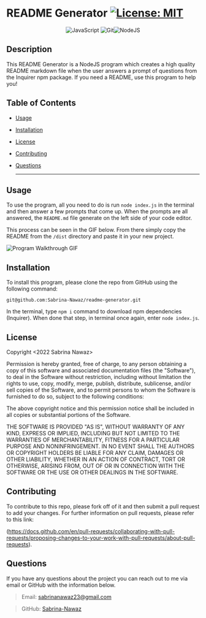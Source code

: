   # README Generator  [![License: MIT](https://img.shields.io/badge/License-MIT-yellow.svg)](https://opensource.org/licenses/MIT)
 
 <div align="center">

  ![JavaScript](https://img.shields.io/badge/javascript-%23323330.svg?style=for-the-badge&logo=javascript&logoColor=%23F7DF1E) ![Git](https://img.shields.io/badge/git-%23F05033.svg?style=for-the-badge&logo=git&logoColor=white)![NodeJS](https://img.shields.io/badge/node.js-6DA55F?style=for-the-badge&logo=node.js&logoColor=white)

</div>

## Description

  This README Generator is a NodeJS program which creates a high quality README markdown file when the user answers a prompt of questions from the Inquirer npm package. If you need a README, use this program to help you! 

## Table of Contents
  * [Usage](#usage)  
  * [Installation](#installation)
  * [License](#license)
  * [Contributing](#contributing)
  * [Questions](#questions)

    ***
## Usage

  To use the program, all you need to do is run `node index.js` in the terminal and then answer a few prompts that come up. When the prompts are all answered, the `README.md` file generate on the left side of your code editor. 
  
  This process can be seen in the GIF below. From there simply copy the README from the `/dist` directory and paste it in your new project. 

  ![Program Walkthrough GIF](https://github.com/Thenlie/readme-generator/blob/main/assets/videos/video-walkthrough2.gif) 

## Installation

  To install this program, please clone the repo from GitHub using the following command: 
  
  ```
  git@github.com:Sabrina-Nawaz/readme-generator.git
  ```
  
  In the terminal, type `npm i` command to download npm dependencies (Inquirer). When done that step, in terminal once again, enter `node index.js`. 
  
  ## License
Copyright <2022 Sabrina Nawaz> <COPYRIGHT>

Permission is hereby granted, free of charge, to any person obtaining a copy of this software and associated documentation files (the "Software"), to deal in the Software without restriction, including without limitation the rights to use, copy, modify, merge, publish, distribute, sublicense, and/or sell copies of the Software, and to permit persons to whom the Software is furnished to do so, subject to the following conditions:

The above copyright notice and this permission notice shall be included in all copies or substantial portions of the Software.

THE SOFTWARE IS PROVIDED "AS IS", WITHOUT WARRANTY OF ANY KIND, EXPRESS OR IMPLIED, INCLUDING BUT NOT LIMITED TO THE WARRANTIES OF MERCHANTABILITY, FITNESS FOR A PARTICULAR PURPOSE AND NONINFRINGEMENT. IN NO EVENT SHALL THE AUTHORS OR COPYRIGHT HOLDERS BE LIABLE FOR ANY CLAIM, DAMAGES OR OTHER LIABILITY, WHETHER IN AN ACTION OF CONTRACT, TORT OR OTHERWISE, ARISING FROM, OUT OF OR IN CONNECTION WITH THE SOFTWARE OR THE USE OR OTHER DEALINGS IN THE SOFTWARE.

## Contributing

  To contribute to this repo, please fork off of it and then submit a pull request to add your changes. For further information on pull requests, please refer to this link: 
  
  (https://docs.github.com/en/pull-requests/collaborating-with-pull-requests/proposing-changes-to-your-work-with-pull-requests/about-pull-requests).
  
  ## Questions

  If you have any questions about the project you can reach out to me via email or GitHub with the information below. 

  >Email: sabrinanawaz23@gmail.com 

  >GitHub: [Sabrina-Nawaz](https://github.com/Sabrina-Nawaz)

 